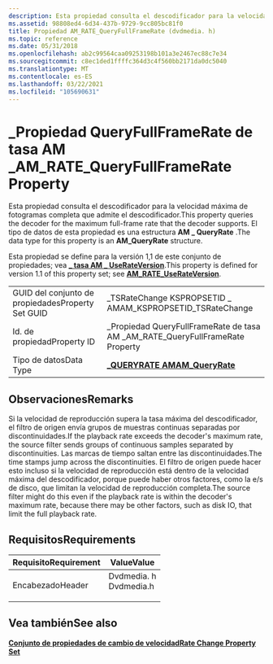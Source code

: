 ```yaml
---
description: Esta propiedad consulta el descodificador para la velocidad máxima de fotogramas completa que admite el descodificador. El tipo de datos de esta propiedad es una \_ estructura AM QueryRate.
ms.assetid: 98808ed4-6d34-437b-9729-9cc805bc81f0
title: Propiedad AM_RATE_QueryFullFrameRate (dvdmedia. h)
ms.topic: reference
ms.date: 05/31/2018
ms.openlocfilehash: ab2c99564caa09253198b101a3e2467ec88c7e34
ms.sourcegitcommit: c8ec1ded1ffffc364d3c4f560bb2171da0dc5040
ms.translationtype: MT
ms.contentlocale: es-ES
ms.lasthandoff: 03/22/2021
ms.locfileid: "105690631"
---
```

# <a name="am_rate_queryfullframerate-property"></a><span data-ttu-id="e6e16-104">\_Propiedad QueryFullFrameRate de tasa AM \_</span><span class="sxs-lookup"><span data-stu-id="e6e16-104">AM\_RATE\_QueryFullFrameRate Property</span></span>

<span data-ttu-id="e6e16-105">Esta propiedad consulta el descodificador para la velocidad máxima de fotogramas completa que admite el descodificador.</span><span class="sxs-lookup"><span data-stu-id="e6e16-105">This property queries the decoder for the maximum full-frame rate that the decoder supports.</span></span> <span data-ttu-id="e6e16-106">El tipo de datos de esta propiedad es una estructura **AM \_ QueryRate** .</span><span class="sxs-lookup"><span data-stu-id="e6e16-106">The data type for this property is an **AM\_QueryRate** structure.</span></span>

<span data-ttu-id="e6e16-107">Esta propiedad se define para la versión 1,1 de este conjunto de propiedades; vea [**\_ tasa AM \_ UseRateVersion**](am-rate-userateversion-property.md).</span><span class="sxs-lookup"><span data-stu-id="e6e16-107">This property is defined for version 1.1 of this property set; see [**AM\_RATE\_UseRateVersion**](am-rate-userateversion-property.md).</span></span>



|                   |                                       |
|-------------------|---------------------------------------|
| <span data-ttu-id="e6e16-108">GUID del conjunto de propiedades</span><span class="sxs-lookup"><span data-stu-id="e6e16-108">Property Set GUID</span></span> | <span data-ttu-id="e6e16-109">\_TSRateChange KSPROPSETID \_ AM</span><span class="sxs-lookup"><span data-stu-id="e6e16-109">AM\_KSPROPSETID\_TSRateChange</span></span>         |
| <span data-ttu-id="e6e16-110">Id. de propiedad</span><span class="sxs-lookup"><span data-stu-id="e6e16-110">Property ID</span></span>       | <span data-ttu-id="e6e16-111">\_Propiedad QueryFullFrameRate de tasa AM \_</span><span class="sxs-lookup"><span data-stu-id="e6e16-111">AM\_RATE\_QueryFullFrameRate Property</span></span> |
| <span data-ttu-id="e6e16-112">Tipo de datos</span><span class="sxs-lookup"><span data-stu-id="e6e16-112">Data Type</span></span>         | [<span data-ttu-id="e6e16-113">**\_QUERYRATE AM**</span><span class="sxs-lookup"><span data-stu-id="e6e16-113">**AM\_QueryRate**</span></span>](/previous-versions/windows/desktop/api/Dvdmedia/ns-dvdmedia-am_queryrate) |



 

## <a name="remarks"></a><span data-ttu-id="e6e16-114">Observaciones</span><span class="sxs-lookup"><span data-stu-id="e6e16-114">Remarks</span></span>

<span data-ttu-id="e6e16-115">Si la velocidad de reproducción supera la tasa máxima del descodificador, el filtro de origen envía grupos de muestras continuas separadas por discontinuidades.</span><span class="sxs-lookup"><span data-stu-id="e6e16-115">If the playback rate exceeds the decoder's maximum rate, the source filter sends groups of continuous samples separated by discontinuities.</span></span> <span data-ttu-id="e6e16-116">Las marcas de tiempo saltan entre las discontinuidades.</span><span class="sxs-lookup"><span data-stu-id="e6e16-116">The time stamps jump across the discontinuities.</span></span> <span data-ttu-id="e6e16-117">El filtro de origen puede hacer esto incluso si la velocidad de reproducción está dentro de la velocidad máxima del descodificador, porque puede haber otros factores, como la e/s de disco, que limitan la velocidad de reproducción completa.</span><span class="sxs-lookup"><span data-stu-id="e6e16-117">The source filter might do this even if the playback rate is within the decoder's maximum rate, because there may be other factors, such as disk IO, that limit the full playback rate.</span></span>

## <a name="requirements"></a><span data-ttu-id="e6e16-118">Requisitos</span><span class="sxs-lookup"><span data-stu-id="e6e16-118">Requirements</span></span>



| <span data-ttu-id="e6e16-119">Requisito</span><span class="sxs-lookup"><span data-stu-id="e6e16-119">Requirement</span></span> | <span data-ttu-id="e6e16-120">Value</span><span class="sxs-lookup"><span data-stu-id="e6e16-120">Value</span></span> |
|-------------------|---------------------------------------------------------------------------------------|
| <span data-ttu-id="e6e16-121">Encabezado</span><span class="sxs-lookup"><span data-stu-id="e6e16-121">Header</span></span><br/> | <dl> <span data-ttu-id="e6e16-122"><dt>Dvdmedia. h</dt></span><span class="sxs-lookup"><span data-stu-id="e6e16-122"><dt>Dvdmedia.h</dt></span></span> </dl> |



## <a name="see-also"></a><span data-ttu-id="e6e16-123">Vea también</span><span class="sxs-lookup"><span data-stu-id="e6e16-123">See also</span></span>

<dl> <dt>

[<span data-ttu-id="e6e16-124">**Conjunto de propiedades de cambio de velocidad**</span><span class="sxs-lookup"><span data-stu-id="e6e16-124">**Rate Change Property Set**</span></span>](rate-change-property-set.md)
</dt> </dl>

 

 




